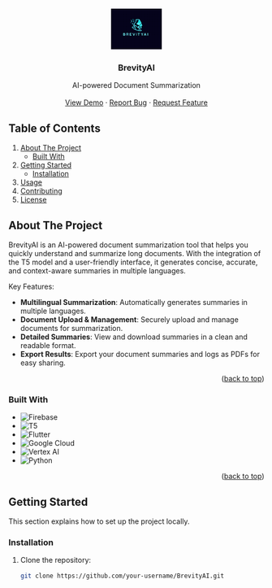 <a name="readme-top"></a>

<!-- PROJECT LOGO -->
<br />
<div align="center">
  <a href="https://github.com/your-username/BrevityAI">
    <img src="/logo.png" alt="Logo" height="80">
  </a>

  <h3 align="center">BrevityAI</h3>

  <p align="center">
    AI-powered Document Summarization
    <br />
    <br />
    <a href="https://your-demo-link.com">View Demo</a>
    ·
    <a href="https://github.com/your-username/BrevityAI/issues">Report Bug</a>
    ·
    <a href="https://github.com/your-username/BrevityAI/issues">Request Feature</a>
  </p>
</div>

<!-- TABLE OF CONTENTS -->
  <h2>Table of Contents</h2>
  <ol>
    <li>
      <a href="#about-the-project">About The Project</a>
      <ul>
        <li><a href="#built-with">Built With</a></li>
      </ul>
    </li>
    <li>
      <a href="#getting-started">Getting Started</a>
      <ul>
        <li><a href="#installation">Installation</a></li>
      </ul>
    </li>
    <li><a href="#usage">Usage</a></li>
    <li><a href="#contributing">Contributing</a></li>
    <li><a href="#license">License</a></li>
  </ol>

<!-- ABOUT THE PROJECT -->
## About The Project

BrevityAI is an AI-powered document summarization tool that helps you quickly understand and summarize long documents. With the integration of the T5 model and a user-friendly interface, it generates concise, accurate, and context-aware summaries in multiple languages.

Key Features:

- **Multilingual Summarization**: Automatically generates summaries in multiple languages.
- **Document Upload & Management**: Securely upload and manage documents for summarization.
- **Detailed Summaries**: View and download summaries in a clean and readable format.
- **Export Results**: Export your document summaries and logs as PDFs for easy sharing.

<p align="right">(<a href="#readme-top">back to top</a>)</p>

### Built With

* ![Firebase](https://img.shields.io/badge/Firebase-039BE5?style=for-the-badge&logo=Firebase&logoColor=white)
* ![T5](https://img.shields.io/badge/T5-2D3A3A?style=for-the-badge&logo=TensorFlow&logoColor=white)
* ![Flutter](https://img.shields.io/badge/Flutter-%2302569B.svg?style=for-the-badge&logo=Flutter&logoColor=white)
* ![Google Cloud](https://img.shields.io/badge/Google%20Cloud-4285F4?style=for-the-badge&logo=GoogleCloud&logoColor=white)
* ![Vertex AI](https://img.shields.io/badge/Vertex%20AI-1288E5?style=for-the-badge&logo=Google&logoColor=white)
* ![Python](https://img.shields.io/badge/Python-306998?style=for-the-badge&logo=python&logoColor=white)

<p align="right">(<a href="#readme-top">back to top</a>)</p>

<!-- GETTING STARTED -->
## Getting Started

This section explains how to set up the project locally.

### Installation

1. Clone the repository:
   ```sh
   git clone https://github.com/your-username/BrevityAI.git
